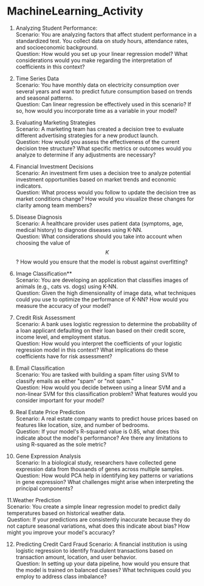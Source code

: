 # MachineLearning_Activity



1.  Analyzing Student Performance:  
Scenario: You are analyzing factors that affect student performance in a standardized test. You collect data on study hours, attendance rates, and socioeconomic background.  
Question: How would you set up your linear regression model? What considerations would you make regarding the interpretation of coefficients in this context?

2. Time Series Data  
Scenario: You have monthly data on electricity consumption over several years and want to predict future consumption based on trends and seasonal patterns.  
 Question: Can linear regression be effectively used in this scenario? If so, how would you incorporate time as a variable in your model?
3. Evaluating Marketing Strategies  
Scenario: A marketing team has created a decision tree to evaluate different advertising strategies for a new product launch.  
Question: How would you assess the effectiveness of the current decision tree structure? What specific metrics or outcomes would you analyze to determine if any adjustments are necessary?

4. Financial Investment Decisions  
Scenario: An investment firm uses a decision tree to analyze potential investment opportunities based on market trends and economic indicators.  
Question: What process would you follow to update the decision tree as market conditions change? How would you visualize these changes for clarity among team members?

5. Disease Diagnosis  
Scenario: A healthcare provider uses patient data (symptoms, age, medical history) to diagnose diseases using K-NN.  
Question: What considerations should you take into account when choosing the value of $$ K $$? How would you ensure that the model is robust against overfitting?

6. Image Classification**  
  Scenario: You are developing an application that classifies images of animals (e.g., cats vs. dogs) using K-NN.  
Question: Given the high dimensionality of image data, what techniques could you use to optimize the performance of K-NN? How would you measure the accuracy of your model?

7. Credit Risk Assessment  
Scenario: A bank uses logistic regression to determine the probability of a loan applicant defaulting on their loan based on their credit score, income level, and employment status.  
Question: How would you interpret the coefficients of your logistic regression model in this context? What implications do these coefficients have for risk assessment?

8. Email Classification  
Scenario: You are tasked with building a spam filter using SVM to classify emails as either "spam" or "not spam."  
Question: How would you decide between using a linear SVM and a non-linear SVM for this classification problem? What features would you consider important for your model?

9. Real Estate Price Prediction  
Scenario: A real estate company wants to predict house prices based on features like location, size, and number of bedrooms.  
Question: If your model's R-squared value is 0.85, what does this indicate about the model's performance? Are there any limitations to using R-squared as the sole metric?

10. Gene Expression Analysis  
Scenario: In a biological study, researchers have collected gene expression data from thousands of genes across multiple samples.  
Question: How would PCA help in identifying key patterns or variations in gene expression? What challenges might arise when interpreting the principal components?

11.Weather Prediction  
Scenario: You create a simple linear regression model to predict daily temperatures based on historical weather data.  
Question: If your predictions are consistently inaccurate because they do not capture seasonal variations, what does this indicate about bias? How might you improve your model's accuracy?

12. Predicting Credit Card Fraud
Scenario: A financial institution is using logistic regression to identify fraudulent transactions based on transaction amount, location, and user behavior.  
Question: In setting up your data pipeline, how would you ensure that the model is trained on balanced classes? What techniques could you employ to address class imbalance?
